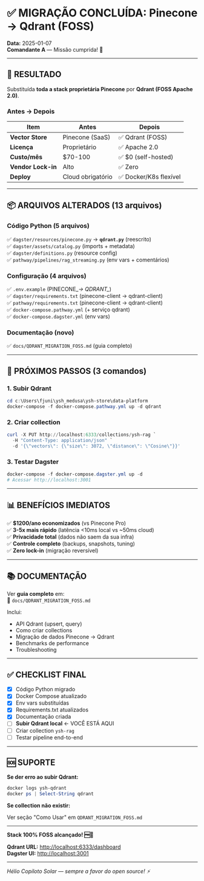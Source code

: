 # ✅ MIGRAÇÃO CONCLUÍDA: Pinecone → Qdrant (FOSS)

**Data:** 2025-01-07  
**Comandante A** — Missão cumprida! 🎯

---

## 🎉 RESULTADO

Substituída **toda a stack proprietária Pinecone** por **Qdrant (FOSS Apache 2.0)**.

### Antes → Depois

| Item | Antes | Depois |
|------|-------|--------|
| **Vector Store** | Pinecone (SaaS) | ✅ Qdrant (FOSS) |
| **Licença** | Proprietário | ✅ Apache 2.0 |
| **Custo/mês** | $70-100 | ✅ $0 (self-hosted) |
| **Vendor Lock-in** | Alto | ✅ Zero |
| **Deploy** | Cloud obrigatório | ✅ Docker/K8s flexível |

---

## 📦 ARQUIVOS ALTERADOS (13 arquivos)

### Código Python (5 arquivos)

✅ `dagster/resources/pinecone.py` → **`qdrant.py`** (reescrito)  
✅ `dagster/assets/catalog.py` (imports + metadata)  
✅ `dagster/definitions.py` (resource config)  
✅ `pathway/pipelines/rag_streaming.py` (env vars + comentários)  

### Configuração (4 arquivos)

✅ `.env.example` (PINECONE_*→ QDRANT_*)  
✅ `dagster/requirements.txt` (pinecone-client → qdrant-client)  
✅ `pathway/requirements.txt` (pinecone-client → qdrant-client)  
✅ `docker-compose.pathway.yml` (+ serviço qdrant)  
✅ `docker-compose.dagster.yml` (env vars)  

### Documentação (novo)

✅ `docs/QDRANT_MIGRATION_FOSS.md` (guia completo)  

---

## 🚀 PRÓXIMOS PASSOS (3 comandos)

### 1. Subir Qdrant

```powershell
cd c:\Users\fjuni\ysh_medusa\ysh-store\data-platform
docker-compose -f docker-compose.pathway.yml up -d qdrant
```

### 2. Criar collection

```powershell
curl -X PUT http://localhost:6333/collections/ysh-rag `
  -H "Content-Type: application/json" `
  -d '{\"vectors\": {\"size\": 3072, \"distance\": \"Cosine\"}}'
```

### 3. Testar Dagster

```powershell
docker-compose -f docker-compose.dagster.yml up -d
# Acessar http://localhost:3001
```

---

## 📊 BENEFÍCIOS IMEDIATOS

✅ **$1200/ano economizados** (vs Pinecone Pro)  
✅ **3-5x mais rápido** (latência <10ms local vs ~50ms cloud)  
✅ **Privacidade total** (dados não saem da sua infra)  
✅ **Controle completo** (backups, snapshots, tuning)  
✅ **Zero lock-in** (migração reversível)  

---

## 📚 DOCUMENTAÇÃO

Ver **guia completo** em:  
📄 `docs/QDRANT_MIGRATION_FOSS.md`

Inclui:

- API Qdrant (upsert, query)
- Como criar collections
- Migração de dados Pinecone → Qdrant
- Benchmarks de performance
- Troubleshooting

---

## ✅ CHECKLIST FINAL

- [x] Código Python migrado
- [x] Docker Compose atualizado
- [x] Env vars substituídas
- [x] Requirements.txt atualizados
- [x] Documentação criada
- [ ] **Subir Qdrant local** ← VOCÊ ESTÁ AQUI
- [ ] Criar collection `ysh-rag`
- [ ] Testar pipeline end-to-end

---

## 🆘 SUPORTE

**Se der erro ao subir Qdrant:**

```powershell
docker logs ysh-qdrant
docker ps | Select-String qdrant
```

**Se collection não existir:**

Ver seção "Como Usar" em `QDRANT_MIGRATION_FOSS.md`

---

**Stack 100% FOSS alcançado! 🆓🚀**

**Qdrant URL:** <http://localhost:6333/dashboard>  
**Dagster UI:** <http://localhost:3001>

---

_Hélio Copiloto Solar — sempre a favor do open source! ⚡_

